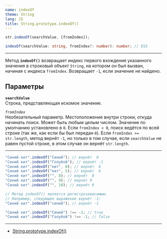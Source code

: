 ```yaml
---
name: indexOf
theme: String
lang: JS
title: String.prototype.indexOf()
---
```


```js
str.indexOf(searchValue, [fromIndex]);
```

```ts
indexOf(searchValue: string, fromIndex?: number): number; // ES5
```

---

Метод **`indexOf()`** возвращает индекс первого вхождения указанного значения в строковый объект `String`, на котором он был вызван, начиная с индекса `fromIndex`. Возвращает `-1`, если значение не найдено.

## Параметры

**`searchValue`**<br />
Строка, представляющая искомое значение.

_`fromIndex`_<br />
Необязательный параметр. Местоположение внутри строки, откуда начинать поиск. Может быть любым целым числом. Значение по умолчанию установлено в `0`. Если `fromIndex < 0`, поиск ведётся по всей строке (так же, как если бы был передан `0`). Если `fromIndex >= str.length`, метод вернёт `-1`, но только в том случае, если `searchValue` не равен пустой строке, в этом случае он вернёт `str.length`.

---

```js
"Синий кит".indexOf("Синий"); // вернёт  0
"Синий кит".indexOf("Голубой"); // вернёт -1
"Синий кит".indexOf("кит", 0); // вернёт  6
"Синий кит".indexOf("кит", 5); // вернёт  6
"Синий кит".indexOf("", 8); // вернёт  8
"Синий кит".indexOf("", 9); // вернёт 9
"Синий кит".indexOf("", 10); // вернёт 9

// Метод indexOf() является регистрозависимым.
// Например, следующее выражение вернёт -1:
"Синий кит".indexOf("синий"); // вернёт -1

"Синий кит".indexOf("Синий") !== -1; // true
"Синий кит".indexOf("Голубой") !== -1; // false
```

---

- [String.prototype.indexOf()](https://developer.mozilla.org/ru/docs/Web/JavaScript/Reference/Global_Objects/String/indexOf)
